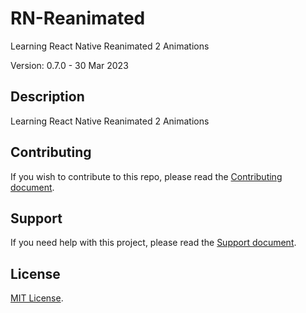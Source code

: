 # RN-Reanimated

Learning React Native Reanimated 2 Animations

Version: 0.7.0 - 30 Mar 2023

## Description

Learning React Native Reanimated 2 Animations

## Contributing

If you wish to contribute to this repo, please read the [Contributing document](.github/CONTRIBUTING.md).

## Support

If you need help with this project, please read the [Support document](.github/SUPPORT.md).

## License

[MIT License](LICENSE).
